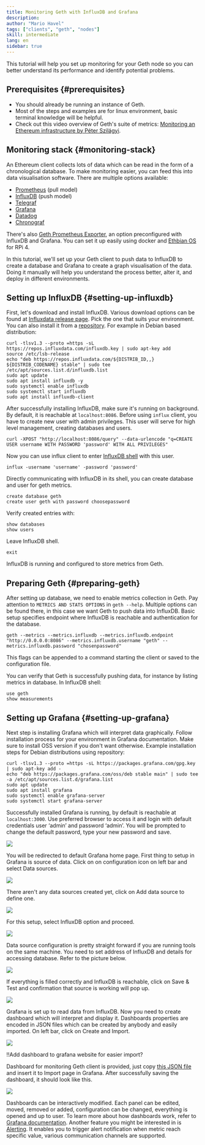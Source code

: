 ```yaml
---
title: Monitoring Geth with InfluxDB and Grafana
description: 
author: "Mario Havel"
tags: ["clients", "geth", "nodes"]
skill: intermediate
lang: en
sidebar: true
---
```


This tutorial will help you set up monitoring for your Geth node so you can better understand its performance and identify potential problems.

## Prerequisites {#prerequisites}

* You should already be running an instance of Geth.
* Most of the steps and examples are for linux environment, basic terminal knowledge will be helpful. 
* Check out this video overview of Geth's suite of metrics: [Monitoring an Ethereum infrastructure by Péter Szilágyi](https://www.youtube.com/watch?v=cOBab8IJMYI).


## Monitoring stack {#monitoring-stack}

An Ethereum client collects lots of data which can be read in the form of a chronological database. To make monitoring easier, you can feed this into data visualisation software. There are multiple options available:

- [Prometheus](https://prometheus.io/) (pull model)
- [InfluxDB](https://www.influxdata.com/get-influxdb/) (push model)
- [Telegraf](https://www.influxdata.com/get-influxdb/)
- [Grafana](https:/grafana.com/)
- [Datadog](https://www.datadoghq.com/)
- [Chronograf](https://www.influxdata.com/time-series-platform/chronograf/)

There's also [Geth Prometheus Exporter](https://github.com/hunterlong/gethexporter), an option preconfigured with InfluxDB and Grafana. You can set it up easily using docker and [Ethbian OS](https://ethbian.org/index.html) for RPi 4.

In this tutorial, we'll set up your Geth client to push data to InfluxDB to create a database and Grafana to create a graph visualisation of the data. Doing it manually will help you understand the process better, alter it, and deploy in different environments.


## Setting up InfluxDB {#setting-up-influxdb}

First, let's download and install InfluxDB. Various download options can be found at [Influxdata release page](https://portal.influxdata.com/downloads/). Pick the one that suits your environment.
You can also install it from a [repository](https://repos.influxdata.com/). For example in Debian based distribution: 
```
curl -tlsv1.3 --proto =https -sL https://repos.influxdata.com/influxdb.key | sudo apt-key add 
source /etc/lsb-release
echo "deb https://repos.influxdata.com/${DISTRIB_ID,,} ${DISTRIB_CODENAME} stable" | sudo tee /etc/apt/sources.list.d/influxdb.list
sudo apt update
sudo apt install influxdb -y
sudo systemctl enable influxdb
sudo systemctl start influxdb
sudo apt install influxdb-client
```

After successfully installing InfluxDB, make sure it's running on background. By default, it is reachable at `localhost:8086`. 
Before using `influx` client, you have to create new user with admin privileges. This user will serve for high level management, creating databases and users. 
```
curl -XPOST "http://localhost:8086/query" --data-urlencode "q=CREATE USER username WITH PASSWORD 'password' WITH ALL PRIVILEGES"
```

Now you can use influx client to enter [InfluxDB shell](https://docs.influxdata.com/influxdb/v1.8/tools/shell/) with this user. 

```
influx -username 'username' -password 'password'
```
Directly communicating with InfluxDB in its shell, you can create database and user for geth metrics. 

```
create database geth
create user geth with password choosepassword
```

Verify created entries with:
```
show databases
show users
```
Leave InfluxDB shell.
```
exit
```
InfluxDB is running and configured to store metrics from Geth. 

## Preparing Geth {#preparing-geth}

After setting up database, we need to enable metrics collection in Geth. Pay attention to `METRICS AND STATS OPTIONS` in `geth --help`. Multiple options can be found there, in this case we want Geth to push data into InfluxDB. 
Basic setup specifies endpoint where InfluxDB is reachable and authentication for the database.

```
geth --metrics --metrics.influxdb --metrics.influxdb.endpoint "http://0.0.0.0:8086" --metrics.influxdb.username "geth" --metrics.influxdb.password "chosenpassword"
```
This flags can be appended to a command starting the client or saved to the configuration file.

You can verify that Geth is successfully pushing data, for instance by listing metrics in database. In InfluxDB shell:
```
use geth
show measurements
```
## Setting up Grafana {#setting-up-grafana}

Next step is installing Grafana which will interpret data graphically. Follow installation process for your environment in Grafana documentation. Make sure to install OSS version if you don't want otherwise. 
Example installation steps for Debian distributions using repository: 
```
curl -tlsv1.3 --proto =https -sL https://packages.grafana.com/gpg.key | sudo apt-key add - 
echo "deb https://packages.grafana.com/oss/deb stable main" | sudo tee -a /etc/apt/sources.list.d/grafana.list
sudo apt update
sudo apt install grafana
sudo systemctl enable grafana-server
sudo systemctl start grafana-server
```
Successfully installed Grafana is running, by default is reachable at `localhost:3000`.
Use preferred browser to access it and login with default credentials user ‘admin’ and password ‘admin’. You will be prompted to change the default password, type your new password and save. 

![](./grafana1.png)

You will be redirected to default Grafana home page. First thing to setup in Grafana is source of data. Click on on configuration icon on left bar and select Data sources. 

![](./grafana2.png)

There aren't any data sources created yet, click on Add data source to define one. 

![](./grafana3.png)

For this setup, select InfluxDB option and proceed. 

![](./grafana4.png)

Data source configuration is pretty straight forward if you are running tools on the same machine. You need to set address of InfluxDB and details for accessing database. Refer to the picture below.  

![](./grafana5.png)

If everything is filled correctly and InfluxDB is reachable, click on Save & Test and confirmation that source is working will pop up. 

![](./grafana6.png)

Grafana is set up to read data from InfluxDB. Now you need to create dashboard which will interpret and display it. Dashboards properties are encoded in JSON files which can be created by anybody and easily imported. On left bar, click on Create and Import. 

![](./grafana7.png)

!!Add dashboard to grafana website for easier import? 

Dashboard for monitoring Geth client is provided, just copy [this JSON file](./gethdashboard.json) and insert it to Import page in Grafana. After successfully saving the dashboard, it should look like this. 

![](./grafana8.png)

Dashboards can be interactively modified. Each panel can be edited, moved, removed or added, configuration can be changed, everything is opened and up to user. To learn more about how dashboards work, refer to [Grafana documentation](https://grafana.com/docs/grafana/latest/dashboards/). 
Another feature you might be interested in is [Alerting](https://grafana.com/docs/grafana/latest/alerting/). It enables you to trigger alert notification when metric reach specific value, various communication channels are supported. 

